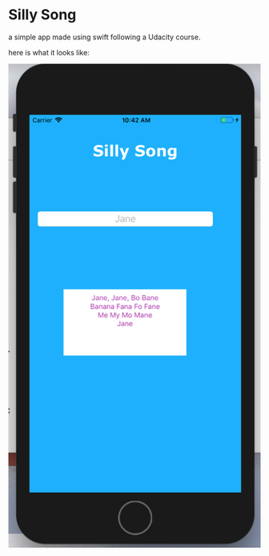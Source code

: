 # Silly Song 

a simple app made using swift following a Udacity course. 

here is what it looks like:

<img src="result.png">